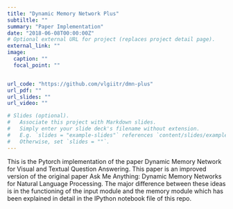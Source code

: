 ```yaml
---
title: "Dynamic Memory Network Plus"
subtiltle: "" 
summary: "Paper Implementation"
date: "2018-06-08T00:00:00Z"
# Optional external URL for project (replaces project detail page).
external_link: ""
image:
  caption: ""
  focal_point: ""


url_code: "https://github.com/vlgiitr/dmn-plus"
url_pdf: ""
url_slides: ""
url_video: ""

# Slides (optional).
#   Associate this project with Markdown slides.
#   Simply enter your slide deck's filename without extension.
#   E.g. `slides = "example-slides"` references `content/slides/example-slides.md`.
#   Otherwise, set `slides = ""`.
---
```


This is the Pytorch implementation of the paper Dynamic Memory Network for Visual and Textual Question Answering. This paper is an improved version of the original paper Ask Me Anything: Dynamic Memory Networks for Natural Language Processing. The major difference between these ideas is in the functioning of the input module and the memory module which has been explained in detail in the IPython notebook file of this repo.


